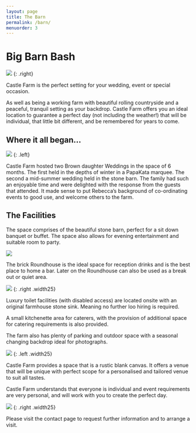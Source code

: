 ```yaml
---
layout: page
title: The Barn
permalink: /barn/
menuorder: 3
---
```


# Big Barn Bash

![](http://rebeccahartley.github.io/castle-farm/images/barn/interior-sepia.jpeg)
{: .right}

Castle Farm is the perfect setting for your wedding, event or special
occasion.

As well as being a working farm with beautiful rolling countryside and a
peaceful, tranquil setting as your backdrop. Castle Farm offers you an
ideal location to guarantee a perfect day (not including the weather!)
that will be individual, that little bit different, and be remembered
for years to come.

## Where it all began...

![](http://rebeccahartley.github.io/castle-farm/images/barn/horse-shoe.jpeg)
{: .left}

Castle Farm hosted two Brown daughter Weddings
in the space of 6 months. The first held in the depths of winter in a
PapaKata marquee. The second a mid-summer wedding held in the stone
barn. The family had such an enjoyable time and were delighted with the
response from the guests that attended. It made sense to put Rebecca’s
background of co-ordinating events to good use, and welcome others to
the farm.

## The Facilities

The space comprises of the beautiful stone barn, perfect for a sit down
banquet or buffet. The space also allows for evening entertainment and
suitable room to party.

![](http://rebeccahartley.github.io/castle-farm/images/barn/interior.jpeg)

The brick Roundhouse is the ideal space for reception drinks and is the
best place to home a bar. Later on the Roundhouse can also be used as a
break out or quiet area.

![](http://rebeccahartley.github.io/castle-farm/images/barn/baar.jpeg)
{: .right .width25}

Luxury toilet facilities (with disabled access) are located onsite with
an original farmhouse stone sink. Meaning no further loo hiring is
required.

A small kitchenette area for caterers, with the provision of additional
space for catering requirements is also provided.

The farm also has plenty of parking and outdoor space with a seasonal
changing backdrop ideal for photographs.


![](http://rebeccahartley.github.io/castle-farm/images/barn/interior-bulbs.jpeg)
{: .left .width25}

Castle Farm provides a space that is a rustic blank canvas. It offers a
venue that will be unique with perfect scope for a personalised and
tailored venue to suit all tastes.

Castle Farm understands that everyone is individual and event
requirements are very personal, and will work with you to create the
perfect day.

![](http://rebeccahartley.github.io/castle-farm/images/barn/combine-couple.jpeg)
{: .right .width25}

Please visit the contact page to request further information and to
arrange a visit.
